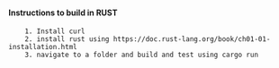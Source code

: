 #### Instructions to build in RUST
        1. Install curl
        2. install rust using https://doc.rust-lang.org/book/ch01-01-installation.html
        3. navigate to a folder and build and test using cargo run
